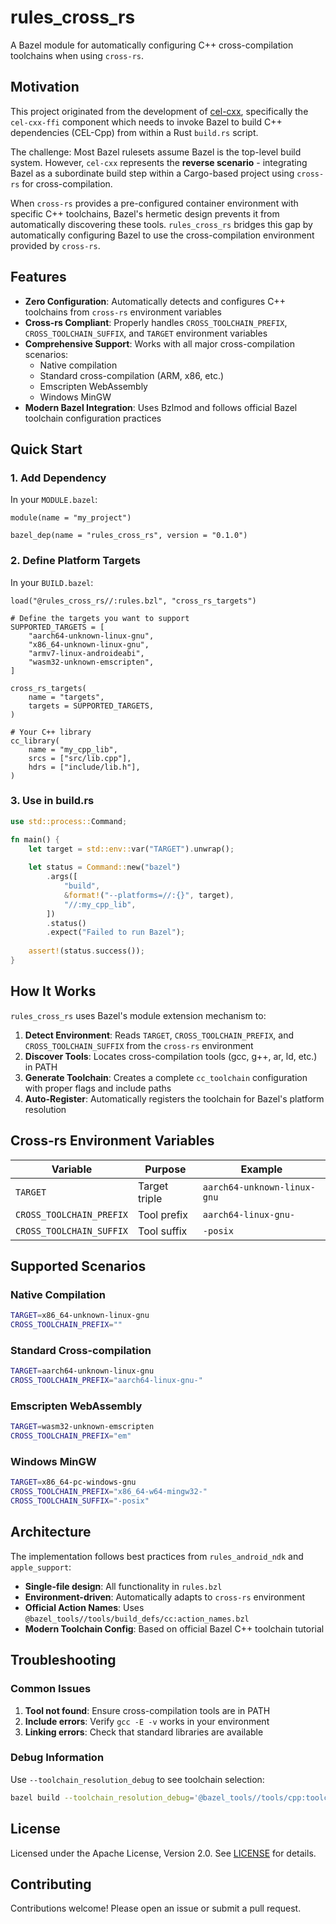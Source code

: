 # rules_cross_rs

A Bazel module for automatically configuring C++ cross-compilation toolchains when using `cross-rs`.

## Motivation

This project originated from the development of [cel-cxx](https://github.com/xjasonli/cel-cxx), specifically the `cel-cxx-ffi` component which needs to invoke Bazel to build C++ dependencies (CEL-Cpp) from within a Rust `build.rs` script.

The challenge: Most Bazel rulesets assume Bazel is the top-level build system. However, `cel-cxx` represents the **reverse scenario** - integrating Bazel as a subordinate build step within a Cargo-based project using `cross-rs` for cross-compilation.

When `cross-rs` provides a pre-configured container environment with specific C++ toolchains, Bazel's hermetic design prevents it from automatically discovering these tools. `rules_cross_rs` bridges this gap by automatically configuring Bazel to use the cross-compilation environment provided by `cross-rs`.

## Features

- **Zero Configuration**: Automatically detects and configures C++ toolchains from `cross-rs` environment variables
- **Cross-rs Compliant**: Properly handles `CROSS_TOOLCHAIN_PREFIX`, `CROSS_TOOLCHAIN_SUFFIX`, and `TARGET` environment variables
- **Comprehensive Support**: Works with all major cross-compilation scenarios:
  - Native compilation
  - Standard cross-compilation (ARM, x86, etc.)
  - Emscripten WebAssembly
  - Windows MinGW
- **Modern Bazel Integration**: Uses Bzlmod and follows official Bazel toolchain configuration practices

## Quick Start

### 1. Add Dependency

In your `MODULE.bazel`:

```bazel
module(name = "my_project")

bazel_dep(name = "rules_cross_rs", version = "0.1.0")
```

### 2. Define Platform Targets

In your `BUILD.bazel`:

```bazel
load("@rules_cross_rs//:rules.bzl", "cross_rs_targets")

# Define the targets you want to support
SUPPORTED_TARGETS = [
    "aarch64-unknown-linux-gnu",
    "x86_64-unknown-linux-gnu", 
    "armv7-linux-androideabi",
    "wasm32-unknown-emscripten",
]

cross_rs_targets(
    name = "targets",
    targets = SUPPORTED_TARGETS,
)

# Your C++ library
cc_library(
    name = "my_cpp_lib",
    srcs = ["src/lib.cpp"],
    hdrs = ["include/lib.h"],
)
```

### 3. Use in build.rs

```rust
use std::process::Command;

fn main() {
    let target = std::env::var("TARGET").unwrap();
    
    let status = Command::new("bazel")
        .args([
            "build",
            &format!("--platforms=//:{}", target),
            "//:my_cpp_lib",
        ])
        .status()
        .expect("Failed to run Bazel");
        
    assert!(status.success());
}
```

## How It Works

`rules_cross_rs` uses Bazel's module extension mechanism to:

1. **Detect Environment**: Reads `TARGET`, `CROSS_TOOLCHAIN_PREFIX`, and `CROSS_TOOLCHAIN_SUFFIX` from the `cross-rs` environment
2.  **Discover Tools**: Locates cross-compilation tools (gcc, g++, ar, ld, etc.) in PATH
3.  **Generate Toolchain**: Creates a complete `cc_toolchain` configuration with proper flags and include paths
4.  **Auto-Register**: Automatically registers the toolchain for Bazel's platform resolution

## Cross-rs Environment Variables

| Variable | Purpose | Example |
|----------|---------|---------|
| `TARGET` | Target triple | `aarch64-unknown-linux-gnu` |
| `CROSS_TOOLCHAIN_PREFIX` | Tool prefix | `aarch64-linux-gnu-` |
| `CROSS_TOOLCHAIN_SUFFIX` | Tool suffix | `-posix` |

## Supported Scenarios

### Native Compilation
```bash
TARGET=x86_64-unknown-linux-gnu
CROSS_TOOLCHAIN_PREFIX=""
```

### Standard Cross-compilation
```bash
TARGET=aarch64-unknown-linux-gnu
CROSS_TOOLCHAIN_PREFIX="aarch64-linux-gnu-"
```

### Emscripten WebAssembly
```bash
TARGET=wasm32-unknown-emscripten
CROSS_TOOLCHAIN_PREFIX="em"
```

### Windows MinGW
```bash
TARGET=x86_64-pc-windows-gnu
CROSS_TOOLCHAIN_PREFIX="x86_64-w64-mingw32-"
CROSS_TOOLCHAIN_SUFFIX="-posix"
```

## Architecture

The implementation follows best practices from `rules_android_ndk` and `apple_support`:

- **Single-file design**: All functionality in `rules.bzl`
- **Environment-driven**: Automatically adapts to `cross-rs` environment
- **Official Action Names**: Uses `@bazel_tools//tools/build_defs/cc:action_names.bzl`
- **Modern Toolchain Config**: Based on official Bazel C++ toolchain tutorial

## Troubleshooting

### Common Issues

1. **Tool not found**: Ensure cross-compilation tools are in PATH
2. **Include errors**: Verify `gcc -E -v` works in your environment  
3. **Linking errors**: Check that standard libraries are available

### Debug Information

Use `--toolchain_resolution_debug` to see toolchain selection:

```bash
bazel build --toolchain_resolution_debug='@bazel_tools//tools/cpp:toolchain_type' //...
```

## License

Licensed under the Apache License, Version 2.0. See [LICENSE](LICENSE) for details.

## Contributing

Contributions welcome! Please open an issue or submit a pull request. 
